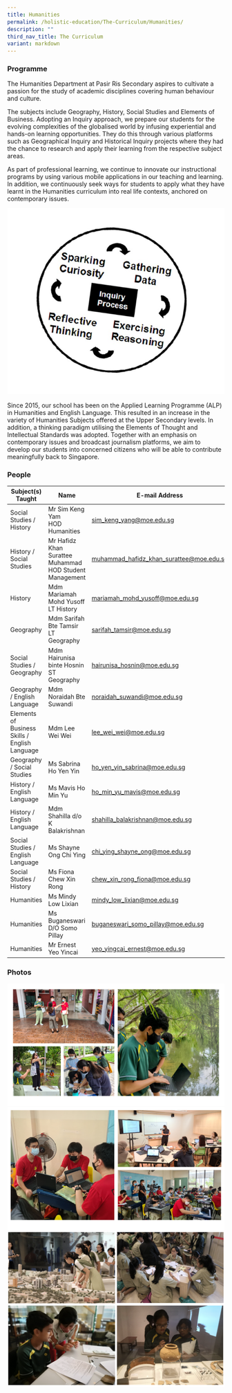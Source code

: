 ```yaml
---
title: Humanities
permalink: /holistic-education/The-Curriculum/Humanities/
description: ""
third_nav_title: The Curriculum
variant: markdown
---
```

### Programme

The Humanities Department at Pasir Ris Secondary aspires to cultivate a passion for the study of academic disciplines covering human behaviour and culture.

The subjects include Geography, History, Social Studies and Elements of Business. Adopting an Inquiry approach, we prepare our students for the evolving complexities of the globalised world by infusing experiential and hands-on learning opportunities. They do this through various platforms such as Geographical Inquiry and Historical Inquiry projects where they had the chance to research and apply their learning from the respective subject areas.

As part of professional learning, we continue to innovate our instructional programs by using various mobile applications in our teaching and learning. In addition, we continuously seek ways for students to apply what they have learnt in the Humanities curriculum into real life contexts, anchored on contemporary issues.&nbsp;

![](/images/Hum%20Inquiry%20approach.jpeg)

Since 2015, our school has been on the Applied Learning Programme (ALP) in Humanities and English Language. This resulted in an increase in the variety of Humanities Subjects offered at the Upper Secondary levels. In addition, a thinking paradigm utilising the Elements of Thought and Intellectual Standards was adopted. Together with an emphasis on contemporary issues and broadcast journalism platforms, we aim to develop our students into concerned citizens who will be able to contribute meaningfully back to Singapore.

### People

| Subject(s) Taught | Name | E-mail Address |
| -------- | -------- | -------- |
| Social Studies / History | Mr Sim Keng Yam <br> HOD Humanities | [sim_keng_yang@moe.edu.sg](mailto:sim_keng_yang@moe.edu.sg) |
| History / Social Studies | Mr Hafidz Khan Surattee Muhammad <br> HOD Student Management | [muhammad_hafidz_khan_surattee@moe.edu.sg](mailto:muhammad_hafidz_khan_surattee@moe.edu.sg) |
| History | Mdm Mariamah Mohd Yusoff <br> LT History | [mariamah_mohd_yusoff@moe.edu.sg](mailto:mariamah_mohd_yusoff@moe.edu.sg) |
| Geography | Mdm Sarifah Bte Tamsir <br> LT Geography | [sarifah_tamsir@moe.edu.sg](mailto:sarifah_tamsir@moe.edu.sg)|
| Social Studies / Geography | Mdm Hairunisa binte Hosnin <br> ST Geography | [hairunisa_hosnin@moe.edu.sg](mailto:hairunisa_hosnin@moe.edu.sg) |
| Geography / English Language | Mdm Noraidah Bte Suwandi | [noraidah_suwandi@moe.edu.sg](mailto:noraidah_suwandi@moe.edu.sg) |
| Elements of Business Skills / English Language | Mdm Lee Wei Wei | [lee_wei_wei@moe.edu.sg](mailto:lee_wei_wei@moe.edu.sg) |
| Geography / Social Studies | Ms Sabrina Ho Yen Yin | [ho_yen_yin_sabrina@moe.edu.sg](mailto:ho_yen_yin_sabrina@moe.edu.sg)|
| History / English Language | Ms Mavis Ho Min Yu | [ho_min_yu_mavis@moe.edu.sg](mailto:ho_min_yu_mavis@moe.edu.sg) |
| History / English Language | Mdm Shahilla d/o K Balakrishnan | [shahilla_balakrishnan@moe.edu.sg](mailto:shahilla_balakrishnan@moe.edu.sg) |
| Social Studies / English Language | Ms Shayne Ong Chi Ying | [chi_ying_shayne_ong@moe.edu.sg](mailto:chi_ying_shayne_ong@moe.edu.sg) |
| Social Studies / History | Ms Fiona Chew Xin Rong| [chew_xin_rong_fiona@moe.edu.sg](mailto:chew_xin_rong_fiona@moe.edu.sg) |
| Humanities | Ms Mindy Low Lixian | [mindy_low_lixian@moe.edu.sg](mailto:mindy_low_lixian@moe.edu.sg) |
| Humanities | Ms Buganeswari D/O Somo Pillay | [buganeswari_somo_pillay@moe.edu.sg](mailto:buganeswari_somo_pillay@moe.edu.sg ) |
| Humanities | Mr Ernest Yeo Yincai | [yeo_yingcai_ernest@moe.edu.sg](mailto:yeo_yingcai_ernest@moe.edu.sg) |

### Photos

![](/images/Humanities.png)
![](/images/Humanities%202.png)
![](/images/human2.png)